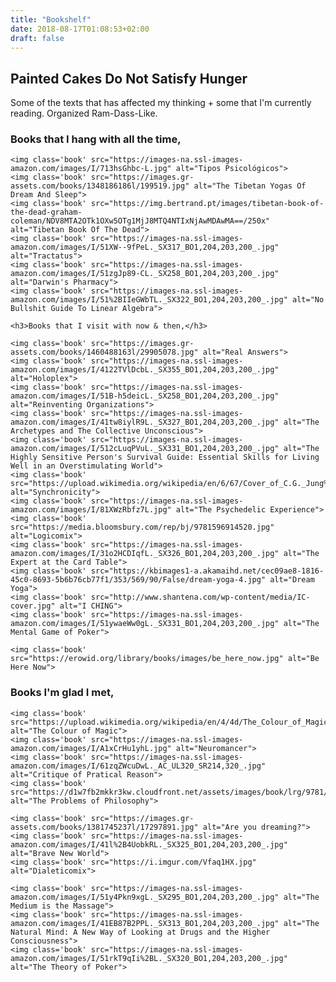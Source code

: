 ```yaml
---
title: "Bookshelf"
date: 2018-08-17T01:08:53+02:00
draft: false
---
```


## Painted Cakes Do Not Satisfy Hunger

Some of the texts that has affected my thinking + some that I'm currently reading. Organized Ram-Dass-Like.

<div class="bookset">
	<h3> Books that I hang with all the time, </h3>

	<img class='book' src="https://images-na.ssl-images-amazon.com/images/I/713hsGhbc-L.jpg" alt="Tipos Psicológicos">
	<img class='book' src="https://images.gr-assets.com/books/1348186186l/199519.jpg" alt="The Tibetan Yogas Of Dream And Sleep">
	<img class='book' src="https://img.bertrand.pt/images/tibetan-book-of-the-dead-graham-coleman/NDV8MTA2OTk1OXw5OTg1MjJ8MTQ4NTIxNjAwMDAwMA==/250x" alt="Tibetan Book Of The Dead">
	<img class='book' src="https://images-na.ssl-images-amazon.com/images/I/51XW--9fPeL._SX317_BO1,204,203,200_.jpg" alt="Tractatus">
	<img class='book' src="https://images-na.ssl-images-amazon.com/images/I/51zgJp89-CL._SX258_BO1,204,203,200_.jpg" alt="Darwin's Pharmacy">	
	<img class='book' src="https://images-na.ssl-images-amazon.com/images/I/51%2BIIeGWbTL._SX322_BO1,204,203,200_.jpg" alt="No Bullshit Guide To Linear Algebra">

</div>

<div class="bookset">
	
	<h3>Books that I visit with now & then,</h3>

	<img class='book' src="https://images.gr-assets.com/books/1460488163l/29905078.jpg" alt="Real Answers">
	<img class='book' src="https://images-na.ssl-images-amazon.com/images/I/4122TVlDcbL._SX355_BO1,204,203,200_.jpg" alt="Holoplex">
	<img class='book' src="https://images-na.ssl-images-amazon.com/images/I/51B-h5deicL._SX258_BO1,204,203,200_.jpg" alt="Reinventing Organizations">
	<img class='book' src="https://images-na.ssl-images-amazon.com/images/I/41tw8iylR9L._SX327_BO1,204,203,200_.jpg" alt="The Archetypes and The Collective Unconscious">
	<img class='book' src="https://images-na.ssl-images-amazon.com/images/I/512cLuqPVuL._SX331_BO1,204,203,200_.jpg" alt="The Highly Sensitive Person's Survival Guide: Essential Skills for Living Well in an Overstimulating World">
	<img class='book' src="https://upload.wikimedia.org/wikipedia/en/6/67/Cover_of_C.G._Jung%27s_%22Synchronicity%22.jpg" alt="Synchronicity">
	<img class='book' src="https://images-na.ssl-images-amazon.com/images/I/81XWzRbfz7L.jpg" alt="The Psychedelic Experience">
	<img class='book' src="https://media.bloomsbury.com/rep/bj/9781596914520.jpg" alt="Logicomix">
	<img class='book' src="https://images-na.ssl-images-amazon.com/images/I/31o2HCDIqfL._SX326_BO1,204,203,200_.jpg" alt="The Expert at the Card Table">
	<img class='book' src="https://kbimages1-a.akamaihd.net/cec09ae8-1816-45c0-8693-5b6b76cb77f1/353/569/90/False/dream-yoga-4.jpg" alt="Dream Yoga">
	<img class='book' src="http://www.shantena.com/wp-content/media/IC-cover.jpg" alt="I CHING">
	<img class='book' src="https://images-na.ssl-images-amazon.com/images/I/51ywaeWw0gL._SX331_BO1,204,203,200_.jpg" alt="The Mental Game of Poker">
	
	<img class='book' src="https://erowid.org/library/books/images/be_here_now.jpg" alt="Be Here Now">
</div>

<div class="bookset">
	<h3>Books I'm glad I met,</h3>
	
	<img class='book' src="https://upload.wikimedia.org/wikipedia/en/4/4d/The_Colour_of_Magic_%28cover_art%29.jpg" alt="The Colour of Magic">
	<img class='book' src="https://images-na.ssl-images-amazon.com/images/I/A1xCrHu1yhL.jpg" alt="Neuromancer">
	<img class='book' src="https://images-na.ssl-images-amazon.com/images/I/61zqZWcuDwL._AC_UL320_SR214,320_.jpg" alt="Critique of Pratical Reason">
	<img class='book' src="https://d1w7fb2mkkr3kw.cloudfront.net/assets/images/book/lrg/9781/4400/9781440041488.jpg" alt="The Problems of Philosophy">
	
	<img class='book' src="https://images.gr-assets.com/books/1381745237l/17297891.jpg" alt="Are you dreaming?">
	<img class='book' src="https://images-na.ssl-images-amazon.com/images/I/41l%2B4UobkRL._SX325_BO1,204,203,200_.jpg" alt="Brave New World">
	<img class='book' src="https://i.imgur.com/Vfaq1HX.jpg" alt="Dialeticomix">	

	<img class='book' src="https://images-na.ssl-images-amazon.com/images/I/51y4Pkn9xgL._SX295_BO1,204,203,200_.jpg" alt="The Medium is the Massage">
	<img class='book' src="https://images-na.ssl-images-amazon.com/images/I/41EB87B2PPL._SX313_BO1,204,203,200_.jpg" alt="The Natural Mind: A New Way of Looking at Drugs and the Higher Consciousness">
	<img class='book' src="https://images-na.ssl-images-amazon.com/images/I/51rkT9qIi%2BL._SX320_BO1,204,203,200_.jpg" alt="The Theory of Poker">

</div>


